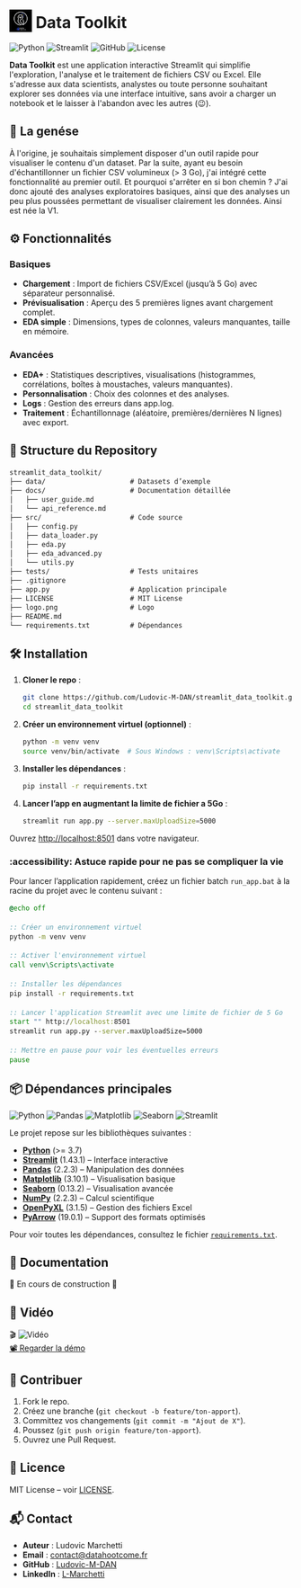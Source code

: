 # <img src="logo.png" alt="Logo" width="40" style="vertical-align: text-bottom;"/> Data Toolkit

![Python](https://img.shields.io/badge/Python-3776AB?style=flat&logo=python&logoColor=white)
![Streamlit](https://img.shields.io/badge/Streamlit-FF4B4B?style=flat&logo=streamlit&logoColor=white)
![GitHub](https://img.shields.io/badge/GitHub-181717?style=flat&logo=github&logoColor=white)
![License](https://img.shields.io/badge/license-MIT-blue)

**Data Toolkit** est une application interactive Streamlit qui simplifie l'exploration, l'analyse et le traitement de fichiers CSV ou Excel. Elle s'adresse aux data scientists, analystes ou toute personne souhaitant explorer ses données via une interface intuitive, sans avoir a charger un notebook et le laisser à l'abandon avec les autres (😉).

## 🌱 La genése 
À l'origine, je souhaitais simplement disposer d'un outil rapide pour visualiser le contenu d'un dataset. Par la suite, ayant eu besoin d'échantillonner un fichier CSV volumineux (> 3 Go), j'ai intégré cette fonctionnalité au premier outil. Et pourquoi s'arrêter en si bon chemin ? J'ai donc ajouté des analyses exploratoires basiques, ainsi que des analyses un peu plus poussées permettant de visualiser clairement les données. Ainsi est née la V1.

## ⚙️ Fonctionnalités

### Basiques
- **Chargement** : Import de fichiers CSV/Excel (jusqu’à 5 Go) avec séparateur personnalisé.
- **Prévisualisation** : Aperçu des 5 premières lignes avant chargement complet.
- **EDA simple** : Dimensions, types de colonnes, valeurs manquantes, taille en mémoire.

### Avancées
- **EDA+** : Statistiques descriptives, visualisations (histogrammes, corrélations, boîtes à moustaches, valeurs manquantes).
- **Personnalisation** : Choix des colonnes et des analyses.
- **Logs** : Gestion des erreurs dans app.log.
- **Traitement** : Échantillonnage (aléatoire, premières/dernières N lignes) avec export.

## 📂 Structure du Repository
```
streamlit_data_toolkit/
├── data/                     # Datasets d’exemple
├── docs/                     # Documentation détaillée
│   ├── user_guide.md
│   └── api_reference.md
├── src/                      # Code source
│   ├── config.py
│   ├── data_loader.py
│   ├── eda.py
│   ├── eda_advanced.py
│   └── utils.py
├── tests/                    # Tests unitaires
├── .gitignore
├── app.py                    # Application principale
├── LICENSE                   # MIT License
├── logo.png                  # Logo
├── README.md
└── requirements.txt          # Dépendances
```

## 🛠️ Installation

1. **Cloner le repo** :
   ```bash
   git clone https://github.com/Ludovic-M-DAN/streamlit_data_toolkit.git
   cd streamlit_data_toolkit
   ```

2. **Créer un environnement virtuel (optionnel)** :
   ```bash
   python -m venv venv
   source venv/bin/activate  # Sous Windows : venv\Scripts\activate
   ```

3. **Installer les dépendances** :
   ```bash
   pip install -r requirements.txt
   ```

4. **Lancer l’app en augmentant la limite de fichier a 5Go** :
   ```bash
   streamlit run app.py --server.maxUploadSize=5000
   ```

Ouvrez [http://localhost:8501](http://localhost:8501) dans votre navigateur.

### :accessibility: Astuce rapide pour ne pas se compliquer la vie
Pour lancer l’application rapidement, créez un fichier batch `run_app.bat` à la racine du projet avec le contenu suivant :

```bat
@echo off

:: Créer un environnement virtuel
python -m venv venv

:: Activer l'environnement virtuel
call venv\Scripts\activate

:: Installer les dépendances
pip install -r requirements.txt

:: Lancer l'application Streamlit avec une limite de fichier de 5 Go
start "" http://localhost:8501
streamlit run app.py --server.maxUploadSize=5000

:: Mettre en pause pour voir les éventuelles erreurs
pause

```

## 📦 Dépendances principales
![Python](https://img.shields.io/badge/Python-3.7+-3776AB?style=flat&logo=python&logoColor=white)
![Pandas](https://img.shields.io/badge/Pandas-2.2.3-150458?style=flat&logo=pandas&logoColor=white)
![Matplotlib](https://img.shields.io/badge/Matplotlib-3.10.1-11557C?style=flat&logo=python&logoColor=white)
![Seaborn](https://img.shields.io/badge/Seaborn-0.13.2-4E148C?style=flat&logo=python&logoColor=white)
![Streamlit](https://img.shields.io/badge/Streamlit-1.43.1-FF4B4B?style=flat&logo=streamlit&logoColor=white)

Le projet repose sur les bibliothèques suivantes :
- **[Python](https://www.python.org/)** (>= 3.7)
- **[Streamlit](https://streamlit.io/)** (1.43.1) – Interface interactive
- **[Pandas](https://pandas.pydata.org/)** (2.2.3) – Manipulation des données
- **[Matplotlib](https://matplotlib.org/)** (3.10.1) – Visualisation basique
- **[Seaborn](https://seaborn.pydata.org/)** (0.13.2) – Visualisation avancée
- **[NumPy](https://numpy.org/)** (2.2.3) – Calcul scientifique
- **[OpenPyXL](https://openpyxl.readthedocs.io/en/stable/)** (3.1.5) – Gestion des fichiers Excel
- **[PyArrow](https://arrow.apache.org/)** (19.0.1) – Support des formats optimisés

Pour voir toutes les dépendances, consultez le fichier [`requirements.txt`](requirements.txt).

## 📖 Documentation
🚧 En cours de construction 🚧

## 🎥 Vidéo
🎬 ![Vidéo](https://img.shields.io/badge/Video-Play-green?style=flat&logo=youtube&logoColor=white)  
[📽️ Regarder la démo](https://youtu.be/oglqO8-qINE)

## 🤝 Contribuer
1. Fork le repo.
2. Créez une branche (`git checkout -b feature/ton-apport`).
3. Committez vos changements (`git commit -m "Ajout de X"`).
4. Poussez (`git push origin feature/ton-apport`).
5. Ouvrez une Pull Request.

## 📜 Licence
MIT License – voir [LICENSE](LICENSE).

## 📬 Contact
- **Auteur** : Ludovic Marchetti  
- **Email** : contact@datahootcome.fr  
- **GitHub** : [Ludovic-M-DAN](https://github.com/Ludovic-M-DAN)  
- **LinkedIn** : [L-Marchetti](https://www.linkedin.com/in/l-marchetti/)
